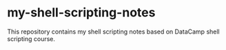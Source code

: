 # my-shell-scripting-notes
This repository contains my shell scripting notes based on DataCamp shell scripting course. 
